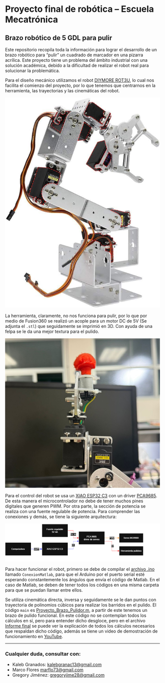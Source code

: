 # Proyecto final de robótica – Escuela Mecatrónica

## Brazo robótico de 5 GDL para pulir

Este repositorio recopila toda la información para lograr el desarrollo de un brazo robótico para “pulir” un cuadrado de marcador en una pizarra acrílica. Este proyecto tiene un problema del ámbito industrial con una solución académica, debido a la dificultad de realizar el robot real para solucionar la problemática.

Para el diseño mecánico utilizamos el robot [DIYMORE ROT3U](https://a.co/d/jFZi6J7), lo cual nos facilita el comienzo del proyecto, por lo que tenemos que centrarnos en la herramienta, las trayectorias y las cinemáticas del robot.

![Foto del robot](Figures/robot.png)

La herramienta, claramente, no nos funciona para pulir, por lo que por medio de Fusion360 se realizó un acople para un motor DC de 5V (Se adjunta el `.stl`) que seguidamente se imprimió en 3D. Con ayuda de una felpa se le da una mejor textura para el pulido.

![Foto de la herramienta](Figures/TCP.jpg)

Para el control del robot se usa un [XIAO ESP32 C3](https://wiki.seeedstudio.com/XIAO_ESP32C3_Getting_Started/) con un driver [PCA9685](https://www.alldatasheet.com/html-pdf/293576/NXP/PCA9685/54/1/PCA9685.html). De esta manera el microcontrolador no debe de tener muchos pines digitales que generen PWM. Por otra parte, la sección de potencia se realiza con una fuente regulable de potencia. Para comprender las conexiones y demás, se tiene la siguiente arquitectura:

![Foto de la arquitectura](Figures/arqui.png)

Para hacer funcionar el robot, primero se debe de compilar el [archivo .ino](./ConexionMatlab.ino) llamado `ConexionMatlab`, para que el Arduino por el puerto serial esté esperando constantemente los ángulos que envía el código de Matlab. En el caso de Matlab, se deben de tener todos los códigos en una misma carpeta para que se puedan llamar entre ellos. 

Se utiliza cinemática directa, inversa y seguidamente se le dan puntos con trayectoria de polinomios cúbicos para realizar los barridos en el pulido. El código `main` es [Proyecto_Brazo_Pulidor.m](./Proyecto_Brazo_Pulidor.m), a partir de este tenemos un brazo de pulido funcional. En este código no se contemplan todos los cálculos en sí, pero para entender dicho desgloce, pero en el archivo [Informe final](./Informe_final.pdf) se puede ver la explicación de todos los cálculos necesarios que respaldan dicho código, además se tiene un video de demostración de funcionamiento en [YouTube](https://www.youtube.com/watch?v=dMsFVONa-UM).

---

### Cualquier duda, consultar con:
- Kaleb Granados: [kalebgranac13@gmail.com](mailto:kalebgranac13@gmail.com)  
- Marco Flores [marflo73@gmail.com](mailto:marflo73@gmail.com)   
- Gregory Jiménez: [gregoryjime28@gmail.com](mailto:gregoryjime28@gmail.com)

